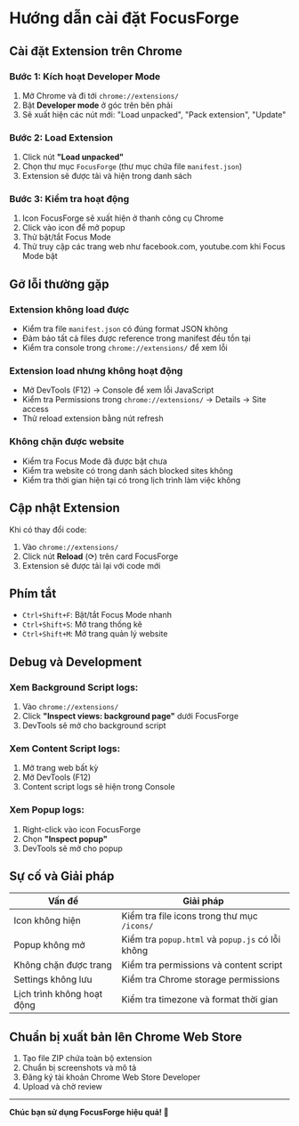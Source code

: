 # Hướng dẫn cài đặt FocusForge

## Cài đặt Extension trên Chrome

### Bước 1: Kích hoạt Developer Mode

1. Mở Chrome và đi tới `chrome://extensions/`
2. Bật **Developer mode** ở góc trên bên phải
3. Sẽ xuất hiện các nút mới: "Load unpacked", "Pack extension", "Update"

### Bước 2: Load Extension

1. Click nút **"Load unpacked"**
2. Chọn thư mục `FocusForge` (thư mục chứa file `manifest.json`)
3. Extension sẽ được tải và hiện trong danh sách

### Bước 3: Kiểm tra hoạt động

1. Icon FocusForge sẽ xuất hiện ở thanh công cụ Chrome
2. Click vào icon để mở popup
3. Thử bật/tắt Focus Mode
4. Thử truy cập các trang web như facebook.com, youtube.com khi Focus Mode bật

## Gỡ lỗi thường gặp

### Extension không load được

-   Kiểm tra file `manifest.json` có đúng format JSON không
-   Đảm bảo tất cả files được reference trong manifest đều tồn tại
-   Kiểm tra console trong `chrome://extensions/` để xem lỗi

### Extension load nhưng không hoạt động

-   Mở DevTools (F12) → Console để xem lỗi JavaScript
-   Kiểm tra Permissions trong `chrome://extensions/` → Details → Site access
-   Thử reload extension bằng nút refresh

### Không chặn được website

-   Kiểm tra Focus Mode đã được bật chưa
-   Kiểm tra website có trong danh sách blocked sites không
-   Kiểm tra thời gian hiện tại có trong lịch trình làm việc không

## Cập nhật Extension

Khi có thay đổi code:

1. Vào `chrome://extensions/`
2. Click nút **Reload** (⟳) trên card FocusForge
3. Extension sẽ được tải lại với code mới

## Phím tắt

-   `Ctrl+Shift+F`: Bật/tắt Focus Mode nhanh
-   `Ctrl+Shift+S`: Mở trang thống kê
-   `Ctrl+Shift+M`: Mở trang quản lý website

## Debug và Development

### Xem Background Script logs:

1. Vào `chrome://extensions/`
2. Click **"Inspect views: background page"** dưới FocusForge
3. DevTools sẽ mở cho background script

### Xem Content Script logs:

1. Mở trang web bất kỳ
2. Mở DevTools (F12)
3. Content script logs sẽ hiện trong Console

### Xem Popup logs:

1. Right-click vào icon FocusForge
2. Chọn **"Inspect popup"**
3. DevTools sẽ mở cho popup

## Sự cố và Giải pháp

| Vấn đề                     | Giải pháp                                        |
| -------------------------- | ------------------------------------------------ |
| Icon không hiện            | Kiểm tra file icons trong thư mục `/icons/`      |
| Popup không mở             | Kiểm tra `popup.html` và `popup.js` có lỗi không |
| Không chặn được trang      | Kiểm tra permissions và content script           |
| Settings không lưu         | Kiểm tra Chrome storage permissions              |
| Lịch trình không hoạt động | Kiểm tra timezone và format thời gian            |

## Chuẩn bị xuất bản lên Chrome Web Store

1. Tạo file ZIP chứa toàn bộ extension
2. Chuẩn bị screenshots và mô tả
3. Đăng ký tài khoản Chrome Web Store Developer
4. Upload và chờ review

---

**Chúc bạn sử dụng FocusForge hiệu quả! 🎯**
